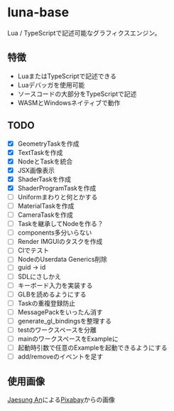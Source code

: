 # luna-base

Lua / TypeScriptで記述可能なグラフィクスエンジン。

## 特徴
 * LuaまたはTypeScriptで記述できる
 * Luaデバッガを使用可能
 * ソースコードの大部分をTypeScriptで記述
 * WASMとWindowsネイティブで動作

## TODO
 * [x] GeometryTaskを作成
 * [x] TextTaskを作成
 * [x] NodeとTaskを統合
 * [x] JSX画像表示
 * [x] ShaderTaskを作成
 * [x] ShaderProgramTaskを作成
 * [ ] Uniformまわりと何とかする
 * [ ] MaterialTaskを作成
 * [ ] CameraTaskを作成
 * [ ] Taskを継承してNodeを作る？
 * [ ] components多分いらない
 * [ ] Render IMGUIのタスクを作成
 * [ ] CIでテスト
 * [ ] NodeのUserdata Generics削除
 * [ ] guid -> id
 * [ ] SDLにさしかえ
 * [ ] キーボード入力を実装する
 * [ ] GLBを読めるようにする
 * [ ] Taskの重複登録防止
 * [ ] MessagePackをいったん消す
 * [ ] generate_gl_bindingsを整理する
 * [ ] testのワークスペースを分離
 * [ ] mainのワークスペースをExampleに
 * [ ] 起動時引数で任意のExampleを起動できるようにする
 * [ ] add/removeのイベントを足す

## 使用画像
<a href="https://pixabay.com/ja/users/ajs1980518-11074902/?utm_source=link-attribution&amp;utm_medium=referral&amp;utm_campaign=image&amp;utm_content=5365926">Jaesung An</a>による<a href="https://pixabay.com/ja/?utm_source=link-attribution&amp;utm_medium=referral&amp;utm_campaign=image&amp;utm_content=5365926">Pixabay</a>からの画像
